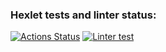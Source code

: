 ### Hexlet tests and linter status:
[![Actions Status](https://github.com/sulianova/layout-designer-project-56/workflows/hexlet-check/badge.svg)](https://github.com/sulianova/layout-designer-project-56/actions)
[![Linter test](https://github.com/sulianova/layout-designer-project-56/blob/actions/workflows/htmlcss.yml/badge.svg)](https://github.com/sulianova/layout-designer-project-56/actions/workflows/htmlcss.yml)
